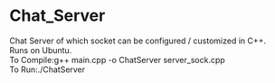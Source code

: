 # Chat_Server
Chat Server of which socket can be configured / customized in C++.
<br>
Runs on Ubuntu.
<br>
To Compile:g++ main.cpp -o ChatServer server_sock.cpp
<br>
To Run:./ChatServer
